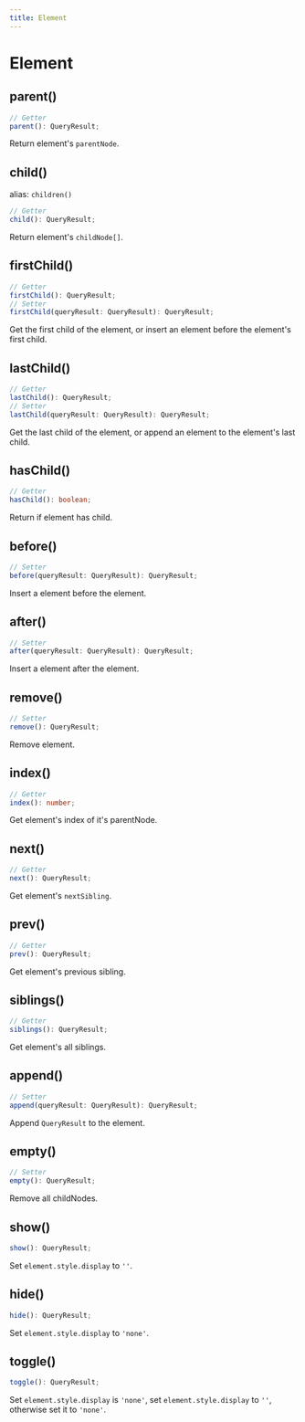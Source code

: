 ```yaml
---
title: Element
---
```


# Element

## parent()

```ts
// Getter
parent(): QueryResult;
```

Return element's `parentNode`.

## child()

alias: `children()`

```ts
// Getter
child(): QueryResult;
```

Return element's `childNode[]`.

## firstChild()

```ts
// Getter
firstChild(): QueryResult;
// Setter
firstChild(queryResult: QueryResult): QueryResult;
```

Get the first child of the element, or insert an element before the element's first child.

## lastChild()

```ts
// Getter
lastChild(): QueryResult;
// Setter
lastChild(queryResult: QueryResult): QueryResult;
```

Get the last child of the element, or append an element to the element's last child.

## hasChild()

```ts
// Getter
hasChild(): boolean;
```

Return if element has child.

## before()

```ts
// Setter
before(queryResult: QueryResult): QueryResult;
```

Insert a element before the element.

## after()

```ts
// Setter
after(queryResult: QueryResult): QueryResult;
```

Insert a element after the element.

## remove()

```ts
// Setter
remove(): QueryResult;
```

Remove element.

## index()

```ts
// Getter
index(): number;
```

Get element's index of it's parentNode.

## next()

```ts
// Getter
next(): QueryResult;
```

Get element's `nextSibling`.

## prev()

```ts
// Getter
prev(): QueryResult;
```

Get element's previous sibling.

## siblings()

```ts
// Getter
siblings(): QueryResult;
```

Get element's all siblings.

## append()

```ts
// Setter
append(queryResult: QueryResult): QueryResult;
```

Append `QueryResult` to the element.

## empty()

```ts
// Setter
empty(): QueryResult;
```

Remove all childNodes.

## show()

```ts
show(): QueryResult;
```

Set `element.style.display` to `''`.

## hide()

```ts
hide(): QueryResult;
```

Set `element.style.display` to `'none'`.

## toggle()

```ts
toggle(): QueryResult;
```

Set `element.style.display` is `'none'`, set `element.style.display` to `''`, otherwise set it to `'none'`.

